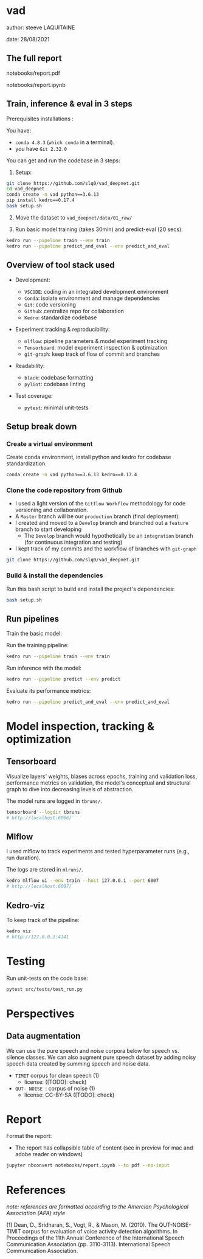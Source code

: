 # vad

author: steeve LAQUITAINE

date: 28/08/2021

## The full report 

notebooks/report.pdf  

notebooks/report.ipynb

## Train, inference & eval in 3 steps

Prerequisites installations :

You have:
  - `conda 4.8.3` (`which conda` in a terminal).
  - you have `Git 2.32.0`    

You can get and run the codebase in 3 steps:

1. Setup:

```bash
git clone https://github.com/slq0/vad_deepnet.git
cd vad_deepnet
conda create -n vad python==3.6.13 
pip install kedro==0.17.4  
bash setup.sh
```

2. Move the dataset to `vad_deepnet/data/01_raw/` 
  
3. Run basic model training (takes 30min) and predict-eval (20 secs):

```bash
kedro run --pipeline train --env train
kedro run --pipeline predict_and_eval --env predict_and_eval
```

## Overview of tool stack used

* Development:
  * `VSCODE`: coding in an integrated development environment
  * `Conda`: isolate environment and manage dependencies
  * `Git`: code versioning
  * `Github`: centralize repo for collaboration
  * `Kedro`: standardize codebase

* Experiment tracking & reproducibility:  
  * `mlflow`: pipeline parameters & model experiment tracking
  * `Tensorboard`: model experiment inspection & optimization
  * `git-graph`: keep track of flow of commit and branches
  
* Readability:  
  * `black`: codebase formatting
  * `pylint`: codebase linting

* Test coverage:  
  * `pytest`: minimal unit-tests

## Setup break down

### Create a virtual environment

Create conda environment, install python and kedro for codebase standardization.

```bash
conda create -n vad python==3.6.13 kedro==0.17.4
```

### Clone the code repository from Github

* I used a light version of the `Gitflow Workflow` methodology for code versioning 
and collaboration.
* A `Master` branch will be our `production` branch (final deployment):
* I created and moved to a `Develop` branch and branched out a `feature` branch to start developing
  * The `Develop` branch would hypothetically be an `integration` branch (for continuous integration and testing)
* I kept track of my commits and the workflow of branches with `git-graph`

```bash
git clone https://github.com/slq0/vad_deepnet.git
```

### Build & install the dependencies

Run this bash script to build and install the project's dependencies:  

```bash
bash setup.sh
```

## Run pipelines

Train the basic model:

Run the training pipeline:

```bash
kedro run --pipeline train --env train
```

Run inference with the model:

```bash
kedro run --pipeline predict --env predict
```

Evaluate its performance metrics:

```bash
kedro run --pipeline predict_and_eval --env predict_and_eval
```


# Model inspection, tracking & optimization

## Tensorboard

Visualize layers' weights, biases across epochs, training and validation loss,
performance metrics on validation, the model's conceptual and structural graph
to dive into decreasing levels of abstraction.

The model runs are logged in `tbruns/`.

```bash
tensorboard --logdir tbruns
# http://localhost:6006/
```

## Mlflow

I used mlflow to track experiments and tested hyperparameter runs 
(e.g., run duration). 

The logs are stored in `mlruns/`.

```bash
kedro mlflow ui --env train --host 127.0.0.1 --port 6007
# http://localhost:6007/
```

## Kedro-viz

To keep track of the pipeline:

```bash
kedro viz
# http://127.0.0.1:4141
```

# Testing

Run unit-tests on the code base:

```bash
pytest src/tests/test_run.py
```

# Perspectives 

## Data augmentation

We can use the pure speech and noise corpora below for speech vs. silence classes. We can also augment pure 
speech dataset by adding noisy speech data created by summing speech and noise data.

* `TIMIT` corpus for clean speech (1)
  * license: ([TODO]: check)
* `QUT- NOISE `: corpus of noise (1)
    * license: CC-BY-SA ([TODO]: check)

# Report 

Format the report:  

- The report has collapsible table of content (see in preview for mac and adobe reader on windows)

```bash
jupyter nbconvert notebooks/report.ipynb --to pdf --no-input
```

# References

*note: references are formatted according to the Amercian Psychological Association (APA) style*

(1) Dean, D., Sridharan, S., Vogt, R., & Mason, M. (2010). The QUT-NOISE-TIMIT corpus for evaluation of voice activity detection algorithms. 
In Proceedings of the 11th Annual Conference of the International Speech Communication Association (pp. 3110-3113). International Speech 
Communication Association.



